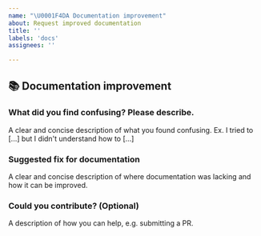 ```yaml
---
name: "\U0001F4DA Documentation improvement"
about: Request improved documentation
title: ''
labels: 'docs'
assignees: ''

---
```


## 📚 Documentation improvement

### What did you find confusing? Please describe.
A clear and concise description of what you found confusing. Ex. I tried to
[...] but I didn't understand how to [...]

### Suggested fix for documentation
A clear and concise description of where documentation was lacking and how it
can be improved.

### Could you contribute? (Optional) 
A description of how you can help, e.g. submitting a PR.
